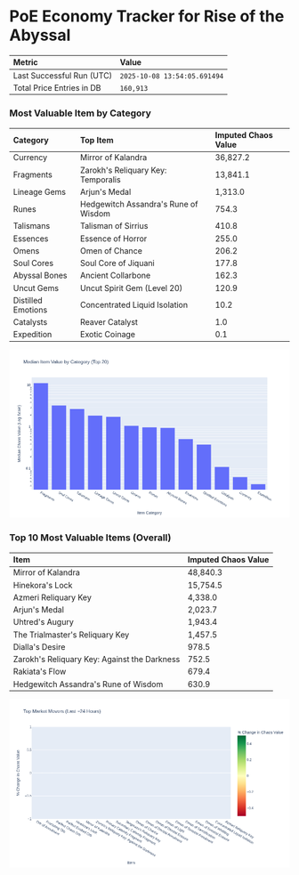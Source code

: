 # PoE Economy Tracker for Rise of the Abyssal

<!-- START_MAINTENANCE -->
| Metric | Value |
|:---|:---|
| Last Successful Run (UTC) | `2025-10-08 13:54:05.691494` |
| Total Price Entries in DB | `160,913` |

<!-- END_MAINTENANCE -->

<!-- START_DATAFRAME_DEBUG -->
<!-- END_DATAFRAME_DEBUG -->

<!-- START_CATEGORY_ANALYSIS -->
### Most Valuable Item by Category
| Category | Top Item | Imputed Chaos Value |
| :--- | :--- | :--- |
| Currency | Mirror of Kalandra | 36,827.2 |
| Fragments | Zarokh's Reliquary Key: Temporalis | 13,841.1 |
| Lineage Gems | Arjun's Medal | 1,313.0 |
| Runes | Hedgewitch Assandra's Rune of Wisdom | 754.3 |
| Talismans | Talisman of Sirrius | 410.8 |
| Essences | Essence of Horror | 255.0 |
| Omens | Omen of Chance | 206.2 |
| Soul Cores | Soul Core of Jiquani | 177.8 |
| Abyssal Bones | Ancient Collarbone | 162.3 |
| Uncut Gems | Uncut Spirit Gem (Level 20) | 120.9 |
| Distilled Emotions | Concentrated Liquid Isolation | 10.2 |
| Catalysts | Reaver Catalyst | 1.0 |
| Expedition | Exotic Coinage | 0.1 |


![Category Analysis Chart](charts/category_analysis.png)
<!-- END_ANALYSIS -->

<!-- START_ANALYSIS -->
### Top 10 Most Valuable Items (Overall)
| Item | Imputed Chaos Value |
| :--- | :--- |
| Mirror of Kalandra | 48,840.3 |
| Hinekora's Lock | 15,754.5 |
| Azmeri Reliquary Key | 4,338.0 |
| Arjun's Medal | 2,023.7 |
| Uhtred's Augury | 1,943.4 |
| The Trialmaster's Reliquary Key | 1,457.5 |
| Dialla's Desire | 978.5 |
| Zarokh's Reliquary Key: Against the Darkness | 752.5 |
| Rakiata's Flow | 679.4 |
| Hedgewitch Assandra's Rune of Wisdom | 630.9 |


![Market Movers Chart](charts/market_movers.png)
<!-- END_ANALYSIS -->
